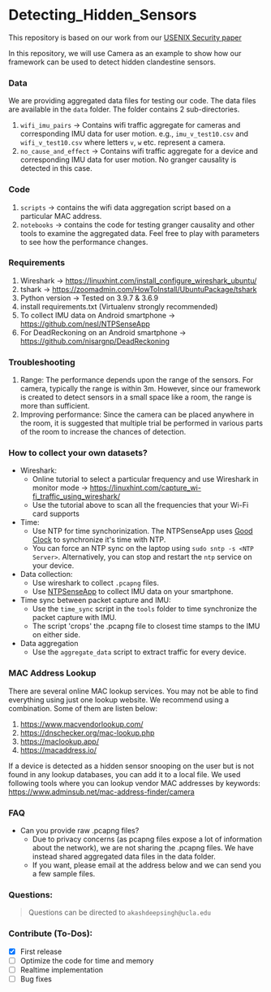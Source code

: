 # Detecting_Hidden_Sensors

This repository is based on our work from our [USENIX Security paper](https://www.usenix.org/conference/usenixsecurity21/presentation/singh)

In this repository, we will use Camera as an example to show how our framework can be used to detect hidden clandestine sensors.

### Data

We are providing aggregated data files for testing our code. The data files are available in the `data` folder. The folder contains 2 sub-directories.
1. `wifi_imu_pairs` -> Contains wifi traffic aggregate for cameras and corresponding IMU data for user motion. e.g., `imu_v_test10.csv` and `wifi_v_test10.csv` where letters `v`, `w` etc. represent a camera.
3. `no_cause_and_effect` -> Contains wifi traffic aggregate for a device and corresponding IMU data for user motion. No granger causality is detected in this case.

### Code
1. `scripts` -> contains the wifi data aggregation script based on a particular MAC address.
2. `notebooks` -> contains the code for testing granger causality and other tools to examine the aggregated data. Feel free to play with parameters to see how the performance changes.


### Requirements

1. Wireshark -> https://linuxhint.com/install_configure_wireshark_ubuntu/
2. tshark -> https://zoomadmin.com/HowToInstall/UbuntuPackage/tshark
3. Python version -> Tested on 3.9.7 & 3.6.9
4. install requirements.txt (Virtualenv strongly recommended)
5. To collect IMU data on Android smartphone -> https://github.com/nesl/NTPSenseApp
6. For DeadReckoning on an Android smartphone -> https://github.com/nisargnp/DeadReckoning


### Troubleshooting

1. Range: The performance depends upon the range of the sensors. For camera, typically the range is within 3m. However, since our framework is created to detect sensors in a small space like a room, the range is more than sufficient. 
2. Improving performance: Since the camera can be placed anywhere in the room, it is suggested that multiple trial be performed in various parts of the room to increase the chances of detection.

### How to collect your own datasets?

* Wireshark:
  * Online tutorial to select a particular frequency and use Wireshark in monitor mode -> https://linuxhint.com/capture_wi-fi_traffic_using_wireshark/
  * Use the tutorial above to scan all the frequencies that your Wi-Fi card supports
* Time:
  * Use NTP for time synchorinization. The NTPSenseApp uses [Good Clock](https://github.com/nesl/GoodClock) to synchronize it's time with NTP.
  * You can force an NTP sync on the laptop using `sudo sntp -s <NTP Server>`. Alternatively, you can stop and restart the `ntp` service on your device.
* Data collection: 
  * Use wireshark to collect `.pcapng` files.
  * Use [NTPSenseApp](https://github.com/nesl/NTPSenseApp) to collect IMU data on your smartphone.
* Time sync between packet capture and IMU:
  * Use the `time_sync` script in the `tools` folder to time synchronize the packet capture with IMU.
  * The script 'crops' the .pcapng file to closest time stamps to the IMU on either side.
* Data aggregation
  * Use the `aggregate_data` script to extract traffic for every device.

### MAC Address Lookup

There are several online MAC lookup services. You may not be able to find everything using just one lookup website. We recommend using a combination. Some of them are listen below:
1. https://www.macvendorlookup.com/
2. https://dnschecker.org/mac-lookup.php
3. https://maclookup.app/
4. https://macaddress.io/

If a device is detected as a hidden sensor snooping on the user but is not found in any lookup databases, you can add it to a local file. We used following tools where you can lookup vendor MAC addresses by keywords: https://www.adminsub.net/mac-address-finder/camera

### FAQ

* Can you provide raw .pcapng files?
  * Due to privacy concerns (as pcapng files expose a lot of information about the network), we are not sharing the .pcapng files. We have instead shared aggregated data files in the data folder.
  * If you want, please email at the address below and we can send you a few sample files.

### Questions:

> Questions can be directed to `akashdeepsingh@ucla.edu`

### Contribute (To-Dos):

- [x] First release
- [ ] Optimize the code for time and memory
- [ ] Realtime implementation
- [ ] Bug fixes